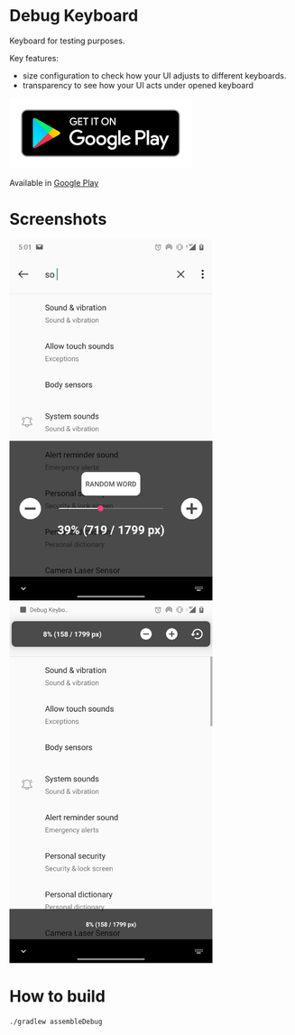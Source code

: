 # Debug Keyboard
Keyboard for testing purposes. 

Key features:
* size configuration to check how your UI adjusts to different keyboards.
* transparency to see how your UI acts under opened keyboard


<img src="pics/google-play-badge.png" width="323" height="125">

Available in  [Google Play](https://play.google.com/store/apps/details?id=com.testspace.debugkeyboard)

# Screenshots

<img src="pics/normal.png" width="360" height="640">
<img src="pics/tiny.png" width="360" height="640">

# How to build
```shell
./gradlew assembleDebug
```